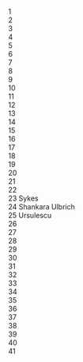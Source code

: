 1  
2  
3  
4  
5  
6  
7  
8  
9  
10  
11  
12  
13  
14  
15    
16  
17    
18  
19  
20  
21  
22  
23  Sykes  
24 Shankara Ulbrich  
25 Ursulescu  
26  
27  
28  
29  
30  
31  
32  
33  
34  
35  
36  
37  
38  
39  
40  
41  
